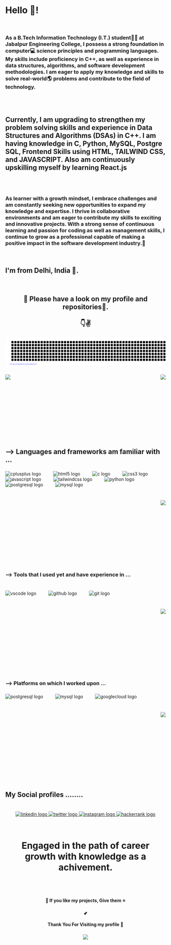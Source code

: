 <br clear="both">
<h1 align="left">Hello 👋! </h1>
<br> 
<h3> As a B.Tech Information Technology (I.T.) student🧑‍🎓 at Jabalpur Engineering College, I possess a strong foundation in computer💻 science principles and programming languages. My skills include proficiency in C++, as well as experience in data structures, algorithms, and software development methodologies. I am eager to apply my knowledge and skills to solve real-world🌎 problems and contribute to the field of technology. </h3> 
<br>
  <br>
  <h2>
Currently, I am upgrading to strengthen my problem solving skills and experience in Data Structures and Algorithms (DSAs) in C++. I am having knowledge in C, Python, MySQL, Postgre SQL, Frontend Skills using HTML, TAILWIND CSS, and JAVASCRIPT. Also am continuously upskilling myself by learning React.js </h2>
<br>
  <br>
<h3> As learner with a growth mindset, I embrace challenges and am constantly seeking new opportunities to expand my knowledge and expertise. I thrive in collaborative environments and am eager to contribute my skills to exciting and innovative projects.
With a strong sense of continuous learning and passion for coding as well as management skills, I continue to grow as a professional capable of making a positive impact in the software development industry.🙎 </h3>
<br>
<h2> I'm from Delhi, India 🤞. </h2>
<br>
<h2 align="center"> 🙂 Please have a look on my profile and repositories💖.<br><br> 👇✌️ </h2>

###
![gitartwork](gitartwork.svg)
###

###

<img align="left" height="200" src="https://media.giphy.com/media/11j5OF7BTglVkc/giphy.gif?cid=ecf05e47rt2fz4vxm9lma95sbhb8unz481cpl1dbdm6edura&ep=v1_gifs_search&rid=giphy.gif&ct=g"  />

###

<img align="right" height="200" src="https://miro.medium.com/v2/resize:fit:1358/0*ygaHmPjQnVmEApdT.gif"  />

###

<br clear="both">

<h2 align="left">--> Languages and frameworks am familiar with ...</h2>

###

<div align="left">
  <img src="https://cdn.jsdelivr.net/gh/devicons/devicon/icons/cplusplus/cplusplus-original.svg" height="50" alt="cplusplus logo"  />
  <img width="30" />
  <img src="https://cdn.jsdelivr.net/gh/devicons/devicon/icons/html5/html5-original.svg" height="50" alt="html5 logo"  />
  <img width="30" />
  <img src="https://cdn.jsdelivr.net/gh/devicons/devicon/icons/c/c-original.svg" height="50" alt="c logo"  />
  <img width="30" />
  <img src="https://cdn.jsdelivr.net/gh/devicons/devicon/icons/css3/css3-original.svg" height="50" alt="css3 logo"  />
  <img width="30" />
  <img src="https://skillicons.dev/icons?i=js" height="50" alt="javascript logo"  />
  <img width="30" />
  <img src="https://cdn.simpleicons.org/tailwindcss/06B6D4" height="50" alt="tailwindcss logo"  />
  <img width="30" />
  <img src="https://cdn.jsdelivr.net/gh/devicons/devicon/icons/python/python-original.svg" height="50" alt="python logo"  />
  <img width="30" />
  <img src="https://cdn.jsdelivr.net/gh/devicons/devicon/icons/postgresql/postgresql-original.svg" height="50" alt="postgresql logo"  />
  <img width="30" />
  <img src="https://cdn.jsdelivr.net/gh/devicons/devicon/icons/mysql/mysql-original.svg" height="50" alt="mysql logo"  />
</div>

###

<br clear="both">

<img align="right" height="200" src="https://i.pinimg.com/originals/62/39/4d/62394d753859943e6a1a36443ef78795.gif"  />

###

<br clear="both">

<h3 align="left">--> Tools that I used yet and have experience in ...</h3>

###

<br clear="both">

<div align="left">
  <img src="https://cdn.jsdelivr.net/gh/devicons/devicon/icons/vscode/vscode-original.svg" height="50" alt="vscode logo"  />
  <img width="30" />
  <img src="https://skillicons.dev/icons?i=github" height="50" alt="github logo"  />
  <img width="30" />
  <img src="https://cdn.jsdelivr.net/gh/devicons/devicon/icons/git/git-original.svg" height="50" alt="git logo"  />
</div>

###

<br clear="both">

<img align="right" height="200" src="https://i.pinimg.com/originals/05/a1/68/05a168c4a0fc699de7edbf94cde8de96.gif"  />

###

<br clear="both">

<h3 align="left">--> Platforms on which I worked upon ...</h3>

###

<div align="left">
  <img src="https://cdn.jsdelivr.net/gh/devicons/devicon/icons/postgresql/postgresql-original.svg" height="50" alt="postgresql logo"  />
  <img width="30" />
  <img src="https://cdn.jsdelivr.net/gh/devicons/devicon/icons/mysql/mysql-original.svg" height="50" alt="mysql logo"  />
  <img width="30" />
  <img src="https://cdn.jsdelivr.net/gh/devicons/devicon/icons/googlecloud/googlecloud-original.svg" height="50" alt="googlecloud logo"  />
</div>

###

<br clear="both">

<img align="right" height="200" src="https://media.giphy.com/media/v1.Y2lkPTc5MGI3NjExc295aXE4YXZhMGxqbmVlYXhqeWszdm1zc2kxZ3YwNDkya2s3bWNybiZlcD12MV9naWZzX3NlYXJjaCZjdD1n/AdtB8TtizElk0OrRGR/giphy.gif"  />

###

<br clear="both">

<br clear="both">

<h2 align="left">My Social profiles ........</h2>

###

<br clear="both">

<div align="center">
  <a href="https://www.linkedin.com/in/ranvijay-kumar4/" target="_blank">
    <img src="https://raw.githubusercontent.com/maurodesouza/profile-readme-generator/master/src/assets/icons/social/linkedin/default.svg" width="100" height="50" alt="linkedin logo"  />
  </a>
  <a href="https://twitter.com/ranvijay_kumar4" target="_blank">
    <img src="https://raw.githubusercontent.com/maurodesouza/profile-readme-generator/master/src/assets/icons/social/twitter/default.svg" width="100" height="50" alt="twitter logo"  />
  </a>
  <a href="https://www.instagram.com/ranvijay_kumar4/" target="_blank">
    <img src="https://raw.githubusercontent.com/maurodesouza/profile-readme-generator/master/src/assets/icons/social/instagram/default.svg" width="100" height="50" alt="instagram logo"  />
  </a>
  <a href="https://www.hackerrank.com/profile/ranvijay_kumar4" target="_blank">
    <img src="https://raw.githubusercontent.com/maurodesouza/profile-readme-generator/master/src/assets/icons/social/hackerrank/default.svg" width="100" height="50" alt="hackerrank logo"  />
  </a>
</div>

<br clear="both">

<br clear="both">

###

<h1 align="center">Engaged in the path of career growth with knowledge as a achivement.</h1>

###

<br clear="both">

<br clear="both">

<h4 align="center">💙 If you like my projects, Give them ⭐<br><br>💕<br><br>Thank You For Visiting my profile 💖</h4>

###

<div align="center">
  <img height="300" src="https://hiddenfrontdoor.org/wp-content/uploads/2020/12/tenor.gif"  />
</div>

###
